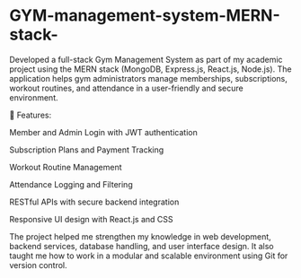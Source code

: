 # GYM-management-system-MERN-stack-
Developed a full-stack Gym Management System as part of my academic project using the MERN stack (MongoDB, Express.js, React.js, Node.js). The application helps gym administrators manage memberships, subscriptions, workout routines, and attendance in a user-friendly and secure environment.

🔐 Features:

Member and Admin Login with JWT authentication

Subscription Plans and Payment Tracking

Workout Routine Management

Attendance Logging and Filtering

RESTful APIs with secure backend integration

Responsive UI design with React.js and CSS

The project helped me strengthen my knowledge in web development, backend services, database handling, and user interface design. It also taught me how to work in a modular and scalable environment using Git for version control.
